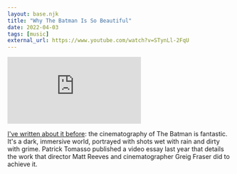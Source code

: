 ```yaml
---
layout: base.njk
title: "Why The Batman Is So Beautiful"
date: 2022-04-03
tags: [music]
external_url: https://www.youtube.com/watch?v=STynLl-2FqU
---
```


<div class="mt-7 relative w-full pb-[56.25%] overflow-hidden">
  <iframe
    class="absolute top-0 left-0 w-full h-full"
    src="https://www.youtube-nocookie.com/embed/STynLl-2FqU?si=l6-vV_wUdbQdaT9w&amp;controls=0" 
    title="YouTube video player"
    frameborder="0"
    allow="accelerometer; autoplay; clipboard-write; encrypted-media; gyroscope; picture-in-picture; web-share"
    referrerpolicy="strict-origin-when-cross-origin"
    allowfullscreen>
  </iframe>
</div>

[I've written about it before](/journal/big-screen-intimacy "My essay on movie-going"): the cinematography of The Batman is fantastic. It's a dark, immersive world, portrayed with shots wet with rain and dirty with grime. Patrick Tomasso published a video essay last year that details the work that director Matt Reeves and cinematographer Greig Fraser did to achieve it.